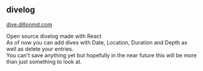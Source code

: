 ## divelog

<a href="https://dive.dillonmd.com/">dive.dillonmd.com</a>

Open source divelog made with React <br>
As of now you can add dives with Date, Location, Duration and Depth as well as delete your entries. <br>
You can't save anything yet but hopefully in the near future this will be more than just something to look at.

